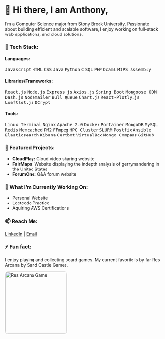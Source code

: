# 👋 Hi there, I am Anthony,
I’m a Computer Science major from Stony Brook University. Passionate about building efficient and scalable software, I enjoy working on full-stack web applications, and cloud solutions.

### 🔧 Tech Stack:
#### Languages:
<kbd>Javascript</kbd> <kbd>HTML</kbd> <kbd>CSS</kbd> <kbd>Java</kbd> <kbd>Python</kbd> <kbd>C</kbd> <kbd>SQL</kbd> <kbd>PHP</kbd> <kbd>Ocaml</kbd> <kbd>MIPS Assembly</kbd>  

#### Libraries/Frameworks:
<kbd>React.js</kbd> <kbd>Node.js</kbd> <kbd>Express.js</kbd> <kbd>Axios.js</kbd> <kbd>Spring Boot</kbd> <kbd>Mongoose ODM</kbd> <kbd>Dash.js</kbd> <kbd>Nodemailer</kbd> <kbd>Bull Queue</kbd> <kbd>Chart.js</kbd> <kbd>React-Plotly.js</kbd> <kbd>Leaftlet.js</kbd> <kbd>BCrypt</kbd>

#### Tools:
<kbd>Linux Terminal</kbd> <kbd>Nginx</kbd> <kbd>Apache 2.0</kbd> <kbd>Docker</kbd> <kbd>Portainer</kbd> <kbd>MongoDB</kbd> <kbd>MySQL</kbd> <kbd>Redis</kbd> <kbd>Memcached</kbd> <kbd>PM2</kbd> <kbd>FFmpeg</kbd> <kbd>HPC Cluster</kbd> <kbd>SLURM</kbd> <kbd>Postfix</kbd> <kbd>Ansible</kbd> <kbd>Elasticsearch</kbd> <kbd>Kibana</kbd> <kbd>Certbot</kbd> <kbd>VirtualBox</kbd> <kbd>Mongo Compass</kbd> <kbd>GitHub</kbd>

### 📂 Featured Projects:
- **CloudPlay:** Cloud video sharing website
- **FairMaps:** Website displaying the indepth analysis of gerrymandering in the United States
- **ForumOne:** Q&A forum website

### 🌟 What I’m Currently Working On:
- Personal Website
- Leetcode Practice
- Aquiring AWS Certifications

### 📫 Reach Me:
[LinkedIn](https://www.linkedin.com/in/anthonyzhu7) | [Email](mailto:anthonyzhu7@gmail.com)

### ⚡ Fun fact:
I enjoy playing and collecting board games. My current favorite is by far Res Arcana by Sand Castle Games.
<div align="left">
  <img src="https://github.com/user-attachments/assets/a72ef8ec-3e24-48f1-8ae0-7284674160a1" alt="Res Arcana Game" style="border: 1px solid #ccc; border-radius: 10px; width: 200px; height: auto;">
</div>

<!--
**anthonyz77/anthonyz77** is a ✨ _special_ ✨ repository because its `README.md` (this file) appears on your GitHub profile.

Here are some ideas to get you started:

- 🔭 I’m currently working on ...
- 🌱 I’m currently learning ...
- 👯 I’m looking to collaborate on ...
- 🤔 I’m looking for help with ...
- 💬 Ask me about ...
- 📫 How to reach me: ...
- 😄 Pronouns: ...
- ⚡ Fun fact: ...
-->
